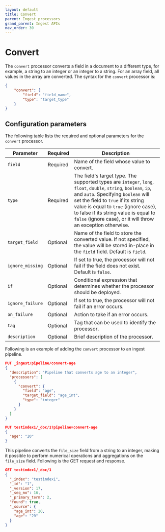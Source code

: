 ```yaml
---
layout: default
title: Convert
parent: Ingest processors 
grand_parent: Ingest APIs
nav_order: 30
---
```


# Convert

The `convert` processor converts a field in a document to a different type, for example, a string to an integer  or an integer to a string. For an array field, all values in the array are converted. The syntax for the `convert` processor is: 

```json
{
    "convert": {
        "field": "field_name",
        "type": "target_type"
    }
}
```

## Configuration parameters

The following table lists the required and optional parameters for the `convert` processor.   

**Parameter** | **Required** | **Description** |
|-----------|-----------|-----------|
`field`  | Required  | Name of the field whose value to convert.  |
`type`  | Required  | The field's target type. The supported types are `integer`, `long`, `float`, `double`, `string`, `boolean`, `ip`, and `auto`. Specifying `boolean` will set the field to `true` if its string value is equal to `true` (ignore case), to false if its string value is equal to `false` (ignore case), or it will throw an exception otherwise.  |
`target_field`  | Optional  | Name of the field to store the converted value. If not specified, the value will be stored in-place in the `field` field. Default is `field`.  |
`ignore_missing`  | Optional  | If set to true, the processor will not fail if the field does not exist. Default is `false`.  |
`if`  | Optional  | Conditional expression that determines whether the processor should be deployed.  |
`ignore_failure`  | Optional  | If set to true, the processor will not fail if an error occurs.  | 
`on_failure`  | Optional  | Action to take if an error occurs.  | 
`tag`  | Optional  | Tag that can be used to identify the processor.  | 
`description`  | Optional  | Brief description of the processor.  |  

Following is an example of adding the `convert` processor to an ingest pipeline.

```json
PUT _ingest/pipeline/convert-age
{
  "description": "Pipeline that converts age to an integer",
  "processors": [
    {
      "convert": {
        "field": "age",
        "target_field": "age_int",
        "type": "integer"
      }
    }
  ]
}

PUT testindex1/_doc/1?pipeline=convert-age
{
  "age": "20"
}
```

This pipeline converts the `file_size` field from a string to an integer, making it possible to perform numerical operations and aggregations on the `file_size` field. Following is the GET request and response.

```json
GET testindex1/_doc/1
{
  "_index": "testindex1",
  "_id": "1",
  "_version": 17,
  "_seq_no": 16,
  "_primary_term": 2,
  "found": true,
  "_source": {
    "age_int": 20,
    "age": "20"
  }
}
```
